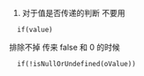 1. 对于值是否传递的判断  不要用
```
  if(value)
```
排除不掉 传来 false 和 0 的时候

```
  if(!isNullOrUndefined(oValue))
```
